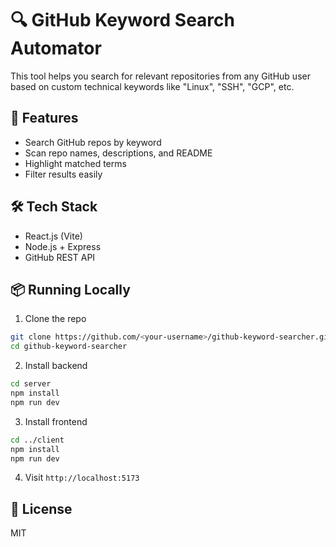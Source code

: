 # 🔍 GitHub Keyword Search Automator

This tool helps you search for relevant repositories from any GitHub user based on custom technical keywords like "Linux", "SSH", "GCP", etc.

## 🚀 Features
- Search GitHub repos by keyword
- Scan repo names, descriptions, and README
- Highlight matched terms
- Filter results easily

## 🛠️ Tech Stack
- React.js (Vite)
- Node.js + Express
- GitHub REST API

## 📦 Running Locally

1. Clone the repo
```bash
git clone https://github.com/<your-username>/github-keyword-searcher.git
cd github-keyword-searcher
````

2. Install backend

```bash
cd server
npm install
npm run dev
```

3. Install frontend

```bash
cd ../client
npm install
npm run dev
```

4. Visit `http://localhost:5173`

## 📄 License

MIT
